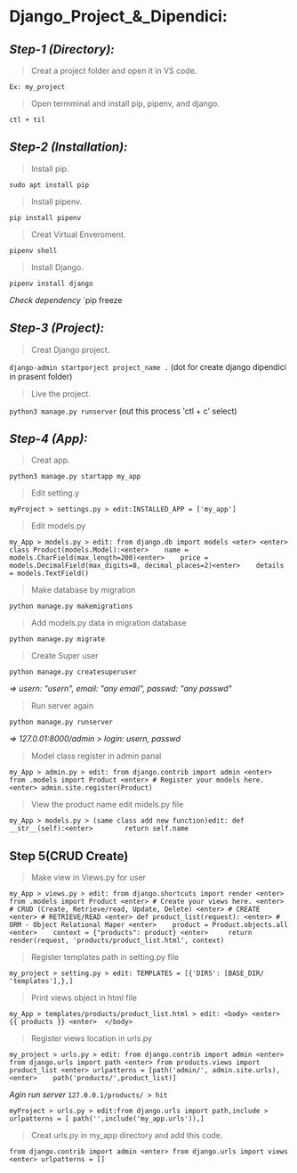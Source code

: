 **Django_Project_&_Dipendici:**
================================
***Step-1 (Directory):***
-------------------
> Creat a project folder and open it in VS code.

`Ex: my_project`

> Open termminal and install pip, pipenv, and django.

`ctl + til`

***Step-2 (Installation):***
----------------------------
> Install pip.

`sudo apt install pip`

> Install pipenv.

`pip install pipenv`

> Creat Virtual Enveroment.

`pipenv shell`

> Install Django.

`pipenv install django`

*Check dependency*
`pip freeze

***Step-3 (Project):***
-----------------------
> Creat Django project.

`django-admin startporject project_name .` (dot for create django dipendici in prasent folder)

> Live the project.

`python3 manage.py runserver` (out this process 'ctl + c' select)

***Step-4 (App):***
-------------
> Creat app.

`python3 manage.py startapp my_app`

> Edit setting.y

`myProject > settings.py > edit:INSTALLED_APP = ['my_app']`

> Edit models.py

`my_App > models.py > edit: from django.db import models <eter> <enter> class Product(models.Model):<enter>    name = models.CharField(max_length=200)<enter>    price = models.DecimalField(max_digits=8, decimal_places=2)<enter>    details = models.TextField()`

> Make database by migration

`python manage.py makemigrations`

> Add models.py data in migration database

`python manage.py migrate`

> Create Super user

`python manage.py createsuperuser`

*=> usern: "usern", email: "any email", passwd: "any passwd"*

> Run server again 

`python manage.py runserver`

*=> 127.0.01:8000/admin > login: usern, passwd*

> Model class register in admin panal

`my_App > admin.py > edit: from django.contrib import admin <enter> from .models import Product <enter> # Register your models here.<enter> admin.site.register(Product)`

> View the product name edit midels.py file

`my_App > models.py > (same class add new function)edit: def __str__(self):<enter>        return self.name`

**Step 5(CRUD Create)**
-----------------------
> Make view in Views.py for user

`my_App > views.py > edit: from django.shortcuts import render <enter> from .models import Product <enter> # Create your views here. <enter> # CRUD (Create, Retrieve/read, Update, Delete) <enter> # CREATE <enter> # RETRIEVE/READ <enter> def product_list(request): <enter> # ORM - Object Relational Maper <enter>    product = Product.objects.all <enter>    context = {"products": product} <enter>     return render(request, 'products/product_list.html', context)`

> Register templates path in setting.py file

`my_project > setting.py > edit: TEMPLATES = [{'DIRS': [BASE_DIR/ 'templates'],},]`

> Print views object in html file 

`my_App > templates/products/product_list.html > edit: <body> <enter>    {{ products }} <enter>  </body>`

> Register views location in urls.py

`my_project > urls.py > edit: from django.contrib import admin <enter> from django.urls import path <enter> from products.views import product_list <enter> urlpatterns = [path('admin/', admin.site.urls), <enter>    path('products/',product_list)]`

*Agin run server*
`127.0.0.1/products/ > hit`





`myProject > urls.py > edit:from django.urls import path,include > urlpatterns = [ path('',include('my_app.urls')),]`

> Creat urls.py in my_app directory and add this code.

`from django.contrib import admin <enter> from django.urls import views <enter> urlpatterns = []`





